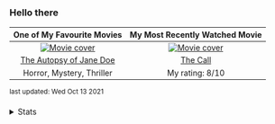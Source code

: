### Hello there


<!--START_SECTION:movies-->
| One of My Favourite Movies | My Most Recently Watched Movie |
| :---: | :---: |
| [![Movie cover](https://m.media-amazon.com/images/M/MV5BMjA2MTEzMzkzM15BMl5BanBnXkFtZTgwMjM2MTM5MDI@._V1_UY209_CR0,0,140,209_AL_.jpg)](https://imdb.com/title/tt7557108/?ref_=ttls_li_i) | [![Movie cover](https://m.media-amazon.com/images/M/MV5BMjlhYzY4ODQtYWY3ZS00NGUwLTk5NWYtYjBlMjUzMmNkZWU0XkEyXkFqcGdeQXVyMTA5NzUzODM4._V1_SY153_CR1,0,105,153_.jpg)](https://imdb.com/title/tt10530176/) |
| [The Autopsy of Jane Doe](https://imdb.com/title/tt7557108/?ref_=ttls_li_i) | [The Call](https://imdb.com/title/tt10530176/) |
| Horror, Mystery, Thriller | My rating: 8/10 |

<sup>last updated: Wed Oct 13 2021</sup>

<!--END_SECTION:movies-->

<details>
  <summary>Stats</summary>
  
  ![Metrics](https://raw.githubusercontent.com/matievisthekat/matievisthekat/master/github-metrics.svg)
</details>
